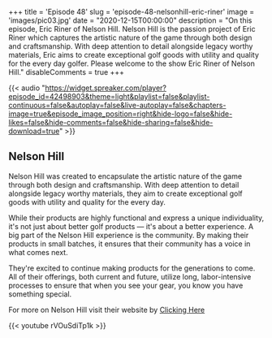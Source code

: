 +++
title = 'Episode 48'
slug = 'episode-48-nelsonhill-eric-riner'
image = 'images/pic03.jpg'
date = "2020-12-15T00:00:00"
description = "On this episode, Eric Riner of Nelson Hill. Nelson Hill is the passion project of Eric Riner which captures the artistic nature of the game through both design and craftsmanship. With deep attention to detail alongside legacy worthy materials, Eric aims to create exceptional golf goods with utility and quality for the every day golfer. Please welcome to the show Eric Riner of Nelson Hill."
disableComments = true
+++

{{< audio "https://widget.spreaker.com/player?episode_id=42498903&theme=light&playlist=false&playlist-continuous=false&autoplay=false&live-autoplay=false&chapters-image=true&episode_image_position=right&hide-logo=false&hide-likes=false&hide-comments=false&hide-sharing=false&hide-download=true" >}}


## Nelson Hill

Nelson Hill was created to encapsulate the artistic nature of the game through both design and craftsmanship. With deep attention to detail alongside legacy worthy materials, they aim to create exceptional golf goods with utility and quality for the every day.

While their products are highly functional and express a unique individuality, it's not just about better golf products — it's about a better experience. A big part of the Nelson Hill experience is the community. By making their products in small batches, it ensures that their community has a voice in what comes next. 

They're excited to continue making products for the generations to come. All of their offerings, both current and future, utilize long, labor-intensive processes to ensure that when you see your gear, you know you have something special.

For more on Nelson Hill visit their website by [Clicking Here](https://www.nelsonhill.co/)

{{< youtube rVOuSdiTp1k >}}

